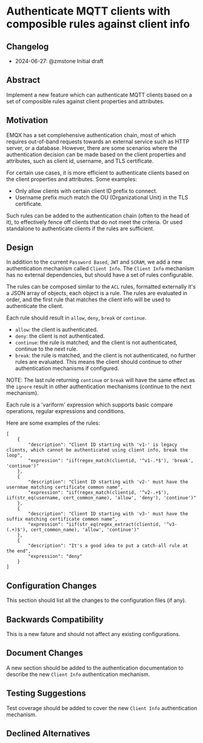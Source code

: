 # Authenticate MQTT clients with composible rules against client info

## Changelog

* 2024-06-27: @zmstone Initial draft

## Abstract

Implement a new feature which can authenticate MQTT clients based on a set of composible rules against client properties and attributes.

## Motivation

EMQX has a set complehensive authentication chain, most of which requires out-of-band requests towards an external service such as HTTP server, or a database. However, there are some scenarios where the authentication decision can be made based on the client properties and attributes, such as client id, username, and TLS certificate.

For certain use cases, it is more efficient to authenticate clients based on the client properties and attributes. 
Some examples:

- Only allow clients with certain client ID prefix to connect.
- Username prefix much match the OU (Organizational Unit) in the TLS certificate.

Such rules can be added to the authentication chain (often to the head of it), to effectively fence off clients that do not meet the criteria. Or used standalone to authenticate clients if the rules are sufficient.

## Design

In addition to the current `Password Based`, `JWT` and `SCRAM`, we add a new authentication mechanism called `Client Info`.
The `Client Info` mechanism has no external dependencies, but should have a set of rules configurable.

The rules can be composed similar to the `ACL` rules, formatted externally it's a JSON array of objects, each object is a rule. The rules are evaluated in order, and the first rule that matches the client info will be used to authenticate the client.

Each rule should result in `allow`, `deny`, `break` or `continue`.

- `allow`: the client is authenticated.
- `deny`: the client is not authenticated.
- `continue`: the rule is matched, and the client is not authenticated, continue to the next rule.
- `break`: the rule is matched, and the client is not authenticated, no further rules are evaluated. This means the client should continue to other authentication mechanisms if configured.

NOTE: The last rule returning `continue` or `break` will have the same effect as the `ignore` result in other authentication mechanisms (continue to the next mechanism).

Each rule is a 'variform' expression which supports basic compare operations, regular expressions and conditions.

Here are some examples of the rules:
```
[
    {
        "description": "Client ID starting with 'v1-' is legacy clients, which cannot be authenticated using client info, break the loop",
        "expression": "iif(regex_match(clientid, '^v1-.*$'), 'break', 'continue')"
    },
    {
        "description": "Client ID starting with 'v2-' must have the usernmae matching certificate common name",
        "expression": "iif(regex_match(clientid, '^v2-.+$'), iif(str_eq(username, cert_common_name), 'allow', 'deny'), 'continue')"
    },
    {
        "description": "Client ID starting with 'v3-' must have the suffix matching certificate common name",
        "expression": "iif(str_eq(regex_extract(clientid, '^v3-(.+)$'), cert_common_name), 'allow', 'continue')"
    },
    {
        "description": "It's a good idea to put a catch-all rule at the end",
        "expression": "deny"
    }
]
```

## Configuration Changes

This section should list all the changes to the configuration files (if any).

## Backwards Compatibility

This is a new fature and should not affect any existing configurations.

## Document Changes

A new section should be added to the authentication documentation to describe the new `Client Info` authentication mechanism.

## Testing Suggestions

Test coverage should be added to cover the new `Client Info` authentication mechanism.

## Declined Alternatives
